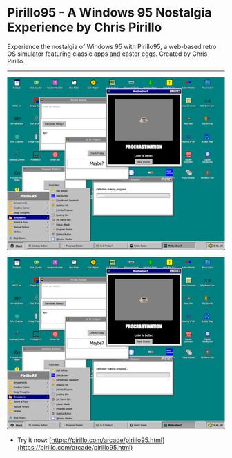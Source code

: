 
# Pirillo95 - A Windows 95 Nostalgia Experience by Chris Pirillo

Experience the nostalgia of Windows 95 with Pirillo95, a web-based retro OS simulator featuring classic apps and easter eggs. Created by Chris Pirillo.

---

![Screenshot](https://github.com/ChrisPirillo/pirillo95/blob/main/assets/screenshot.png?raw=true)

![Screenshot](https://raw.githubusercontent.com/ChrisPirillo/pirillo95/main/assets/screenshot.png)

* Try it now: [https://pirillo.com/arcade/pirillo95.html](https://pirillo.com/arcade/pirillo95.html)
